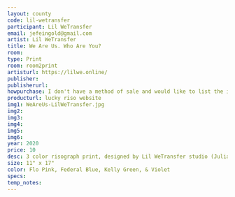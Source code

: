 ```yaml
---
layout: county 
code: lil-wetransfer
participant: Lil WeTransfer
email: jefeingold@gmail.com
artist: Lil WeTransfer
title: We Are Us. Who Are You? 
room: 
type: Print
room: room2print
artisturl: https://lilwe.online/
publisher: 
publisherurl: 
howpurchase: I don't have a method of sale and would like to list the item on lucky risograph/zine hug's website
producturl: lucky riso website
img1: WeAreUs-LilWeTransfer.jpg
img2: 
img3: 
img4: 
img5: 
img6: 
year: 2020
price: 10
desc: 3 color risograph print, designed by Lil WeTransfer studio (Julia Feingold & Logan Heffernan) 
size: 11" x 17"
color: Flo Pink, Federal Blue, Kelly Green, & Violet
specs: 
temp_notes: 
---
```


